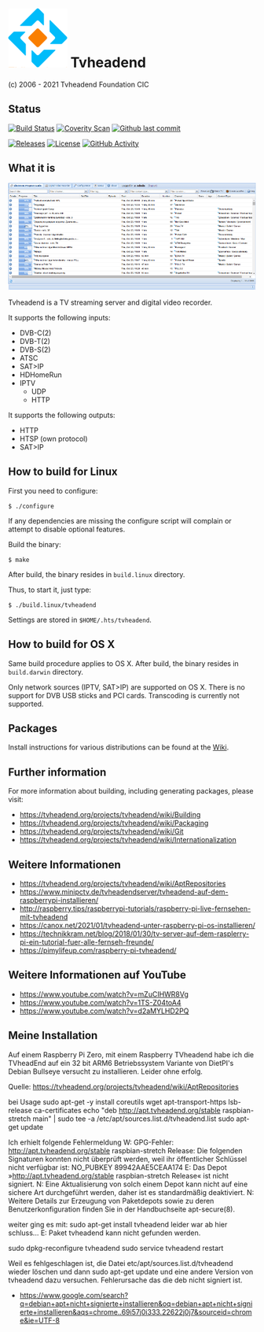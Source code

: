 ![TVHeadend Logo](https://github.com/tvheadend/tvheadend/raw/master/src/webui/static/img/satip-icon120.png)
Tvheadend
========================================
(c) 2006 - 2021 Tvheadend Foundation CIC

Status
------

[![Build Status](https://travis-ci.org/tvheadend/tvheadend.svg?branch=master)](https://travis-ci.org/tvheadend/tvheadend)
[![Coverity Scan](https://scan.coverity.com/projects/2114/badge.svg)](https://scan.coverity.com/projects/2114)
[![Github last commit](https://img.shields.io/github/last-commit/tvheadend/tvheadend)](https://github.com/tvheadend/tvheadend)

[![Releases](https://img.shields.io/github/tag/tvheadend/tvheadend.svg?style=flat-square)](https://github.com/tvheadend/tvheadend/releases)
[![License](https://img.shields.io/badge/license-GPLv3-blue)](./LICENSE.md) 
[![GitHub Activity](https://img.shields.io/github/commit-activity/y/tvheadend/tvheadend.svg?label=commits)](https://github.com/tvheadend/tvheadend/commits)


What it is
----------

![tvheadend front page](https://github.com/tvheadend/tvheadend/raw/master/src/webui/static/img/epg.png)

Tvheadend is a TV streaming server and digital video recorder.

It supports the following inputs:

  * DVB-C(2)
  * DVB-T(2)
  * DVB-S(2)
  * ATSC
  * SAT>IP
  * HDHomeRun
  * IPTV
    * UDP
    * HTTP

It supports the following outputs:

  * HTTP
  * HTSP (own protocol)
  * SAT>IP

How to build for Linux
----------------------

First you need to configure:

	$ ./configure

If any dependencies are missing the configure script will complain or attempt
to disable optional features.

Build the binary:

	$ make

After build, the binary resides in `build.linux` directory.

Thus, to start it, just type:

	$ ./build.linux/tvheadend

Settings are stored in `$HOME/.hts/tvheadend`.

How to build for OS X
---------------------

Same build procedure applies to OS X.
After build, the binary resides in `build.darwin` directory.

Only network sources (IPTV, SAT>IP) are supported on OS X.
There is no support for DVB USB sticks and PCI cards.
Transcoding is currently not supported.

Packages
--------

Install instructions for various distributions can be found at the [Wiki](https://tvheadend.org/projects/tvheadend/wiki/Download).

Further information
-------------------

For more information about building, including generating packages, please visit:
* https://tvheadend.org/projects/tvheadend/wiki/Building
* https://tvheadend.org/projects/tvheadend/wiki/Packaging
* https://tvheadend.org/projects/tvheadend/wiki/Git
* https://tvheadend.org/projects/tvheadend/wiki/Internationalization


Weitere Informationen
-------------------
* https://tvheadend.org/projects/tvheadend/wiki/AptRepositories
* https://www.minipctv.de/tvheadendserver/tvheadend-auf-dem-raspberrypi-installieren/
* http://raspberry.tips/raspberrypi-tutorials/raspberry-pi-live-fernsehen-mit-tvheadend
* https://canox.net/2021/01/tvheadend-unter-raspberry-pi-os-installieren/
* https://technikkram.net/blog/2018/01/30/tv-server-auf-dem-rasplerry-pi-ein-tutorial-fuer-alle-fernseh-freunde/
* https://pimylifeup.com/raspberry-pi-tvheadend/

Weitere Informationen auf YouTube
-------------------
* https://www.youtube.com/watch?v=mZuCIHWR8Vg
* https://www.youtube.com/watch?v=1TS-Z04toA4
* https://www.youtube.com/watch?v=d2aMYLHD2PQ


Meine Installation
-------------------
Auf einem Raspberry Pi Zero, mit einem Raspberry TVheadend habe ich die TVheadEnd auf ein 32 bit ARM6 Betriebssystem Variante von DietPI's Debian Bullseye versucht zu installieren. 
Leider ohne erfolg.

Quelle: https://tvheadend.org/projects/tvheadend/wiki/AptRepositories

bei Usage
sudo apt-get -y install coreutils wget apt-transport-https lsb-release ca-certificates
echo "deb http://apt.tvheadend.org/stable raspbian-stretch main" | sudo tee -a /etc/apt/sources.list.d/tvheadend.list
sudo apt-get update

Ich erhielt folgende Fehlermeldung
W: GPG-Fehler: http://apt.tvheadend.org/stable raspbian-stretch Release: Die folgenden Signaturen konnten nicht überprüft werden, weil ihr öffentlicher Schlüssel nicht verfügbar ist: NO_PUBKEY 89942AAE5CEAA174
E: Das Depot »http://apt.tvheadend.org/stable raspbian-stretch Release« ist nicht signiert.
N: Eine Aktualisierung von solch einem Depot kann nicht auf eine sichere Art durchgeführt werden, daher ist es standardmäßig deaktiviert.
N: Weitere Details zur Erzeugung von Paketdepots sowie zu deren Benutzerkonfiguration finden Sie in der Handbuchseite apt-secure(8).

weiter ging es mit:
sudo apt-get install tvheadend
leider war ab hier schluss...
E: Paket tvheadend kann nicht gefunden werden.

sudo dpkg-reconfigure tvheadend
sudo service tvheadend restart


Weil es fehlgeschlagen ist, die Datei etc/apt/sources.list.d/tvheadend wieder löschen und dann sudo apt-get update und eine andere Version von tvheadend dazu versuchen. 
Fehlerursache das die deb nicht signiert ist.
* https://www.google.com/search?q=debian+apt+nicht+signierte+installieren&oq=debian+apt+nicht+signierte+installieren&aqs=chrome..69i57j0i333.22622j0j7&sourceid=chrome&ie=UTF-8

